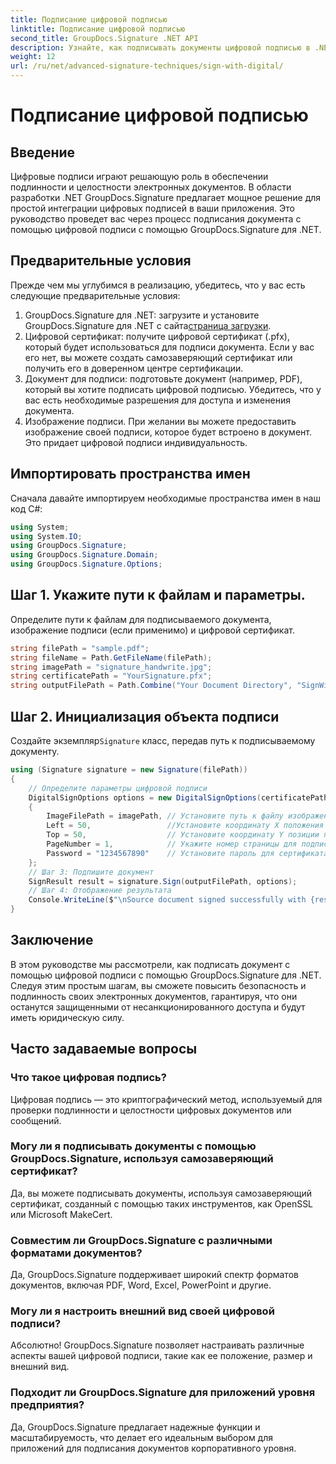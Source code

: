 ```yaml
---
title: Подписание цифровой подписью
linktitle: Подписание цифровой подписью
second_title: GroupDocs.Signature .NET API
description: Узнайте, как подписывать документы цифровой подписью в .NET с помощью GroupDocs.Signature. Повысьте безопасность и подлинность с помощью этого подробного руководства.
weight: 12
url: /ru/net/advanced-signature-techniques/sign-with-digital/
---
```


# Подписание цифровой подписью

## Введение
Цифровые подписи играют решающую роль в обеспечении подлинности и целостности электронных документов. В области разработки .NET GroupDocs.Signature предлагает мощное решение для простой интеграции цифровых подписей в ваши приложения. Это руководство проведет вас через процесс подписания документа с помощью цифровой подписи с помощью GroupDocs.Signature для .NET.
## Предварительные условия
Прежде чем мы углубимся в реализацию, убедитесь, что у вас есть следующие предварительные условия:
1.  GroupDocs.Signature для .NET: загрузите и установите GroupDocs.Signature для .NET с сайта[страница загрузки](https://releases.groupdocs.com/signature/net/).
2. Цифровой сертификат: получите цифровой сертификат (.pfx), который будет использоваться для подписи документа. Если у вас его нет, вы можете создать самозаверяющий сертификат или получить его в доверенном центре сертификации.
3. Документ для подписи: подготовьте документ (например, PDF), который вы хотите подписать цифровой подписью. Убедитесь, что у вас есть необходимые разрешения для доступа и изменения документа.
4. Изображение подписи. При желании вы можете предоставить изображение своей подписи, которое будет встроено в документ. Это придает цифровой подписи индивидуальность.

## Импортировать пространства имен
Сначала давайте импортируем необходимые пространства имен в наш код C#:
```csharp
using System;
using System.IO;
using GroupDocs.Signature;
using GroupDocs.Signature.Domain;
using GroupDocs.Signature.Options;
```
## Шаг 1. Укажите пути к файлам и параметры.
Определите пути к файлам для подписываемого документа, изображение подписи (если применимо) и цифровой сертификат.
```csharp
string filePath = "sample.pdf";
string fileName = Path.GetFileName(filePath);
string imagePath = "signature_handwrite.jpg";
string certificatePath = "YourSignature.pfx";
string outputFilePath = Path.Combine("Your Document Directory", "SignWithDigital", fileName);
```
## Шаг 2. Инициализация объекта подписи
 Создайте экземпляр`Signature` класс, передав путь к подписываемому документу.
```csharp
using (Signature signature = new Signature(filePath))
{
    // Определите параметры цифровой подписи
    DigitalSignOptions options = new DigitalSignOptions(certificatePath)
    {
        ImageFilePath = imagePath, // Установите путь к файлу изображения (необязательно)
        Left = 50,                 //Установите координату X положения подписи.
        Top = 50,                  // Установите координату Y позиции подписи.
        PageNumber = 1,            // Укажите номер страницы для подписи
        Password = "1234567890"    // Установите пароль для сертификата (если требуется)
    };
    // Шаг 3: Подпишите документ
    SignResult result = signature.Sign(outputFilePath, options);
    // Шаг 4: Отображение результата
    Console.WriteLine($"\nSource document signed successfully with {result.Succeeded.Count} signature(s).\nFile saved at {outputFilePath}.");
}
```

## Заключение
В этом руководстве мы рассмотрели, как подписать документ с помощью цифровой подписи с помощью GroupDocs.Signature для .NET. Следуя этим простым шагам, вы сможете повысить безопасность и подлинность своих электронных документов, гарантируя, что они останутся защищенными от несанкционированного доступа и будут иметь юридическую силу.
## Часто задаваемые вопросы
### Что такое цифровая подпись?
Цифровая подпись — это криптографический метод, используемый для проверки подлинности и целостности цифровых документов или сообщений.
### Могу ли я подписывать документы с помощью GroupDocs.Signature, используя самозаверяющий сертификат?
Да, вы можете подписывать документы, используя самозаверяющий сертификат, созданный с помощью таких инструментов, как OpenSSL или Microsoft MakeCert.
### Совместим ли GroupDocs.Signature с различными форматами документов?
Да, GroupDocs.Signature поддерживает широкий спектр форматов документов, включая PDF, Word, Excel, PowerPoint и другие.
### Могу ли я настроить внешний вид своей цифровой подписи?
Абсолютно! GroupDocs.Signature позволяет настраивать различные аспекты вашей цифровой подписи, такие как ее положение, размер и внешний вид.
### Подходит ли GroupDocs.Signature для приложений уровня предприятия?
Да, GroupDocs.Signature предлагает надежные функции и масштабируемость, что делает его идеальным выбором для приложений для подписания документов корпоративного уровня.